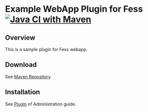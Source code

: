 Example WebApp Plugin for Fess
[![Java CI with Maven](https://github.com/codelibs/fess-webapp-example/actions/workflows/maven.yml/badge.svg)](https://github.com/codelibs/fess-webapp-example/actions/workflows/maven.yml)
==========================

## Overview

This is a sample plugin for Fess webapp.

## Download

See [Maven Repository](http://central.maven.org/maven2/org/codelibs/fess/fess-webapp-example/).

## Installation

See [Plugin](https://fess.codelibs.org/13.9/admin/plugin-guide.html) of Administration guide.

